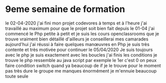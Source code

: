# 9eme semaine de formation
le 02-04-2020
j'ai fini mon projet codevores à temps et à l'heure 
j'ai travaillé au maximum pour que le projet soit bien fait 
depuis le 01-04 j'ai commencé le Php petite à petit et je suis les cours openclassrooms   que je trouve vraiment bien détaillé 
d'ailleurs je conseillerai mes camarades
aujourd'hui j'ai réussi à faire quelques manœuvres en Php je suis très contente et très motivée pour continuer
le 05/04/2020
Je suis toujours avec le php je suis exactement avec les boucles j'ai finis les conditions 
je trouve le php ressemble au java script par exemple le 1er c'est 0
on peux faire condition switch quand ya beaucoup de if
je le trouve pour le moment pas très dure 
le groupe me manques énormément je m'ennuie beaucoup toute seule 

